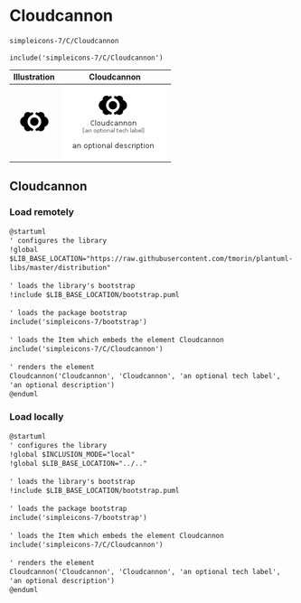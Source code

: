 # Cloudcannon


```text
simpleicons-7/C/Cloudcannon
```

```text
include('simpleicons-7/C/Cloudcannon')
```



| Illustration | Cloudcannon |
| :---: | :---: |
| ![illustration for Illustration](../../simpleicons-7/C/Cloudcannon.png) | ![illustration for Cloudcannon](../../simpleicons-7/C/Cloudcannon.Local.png) |




## Cloudcannon

### Load remotely
```plantuml
@startuml
' configures the library
!global $LIB_BASE_LOCATION="https://raw.githubusercontent.com/tmorin/plantuml-libs/master/distribution"

' loads the library's bootstrap
!include $LIB_BASE_LOCATION/bootstrap.puml

' loads the package bootstrap
include('simpleicons-7/bootstrap')

' loads the Item which embeds the element Cloudcannon
include('simpleicons-7/C/Cloudcannon')

' renders the element
Cloudcannon('Cloudcannon', 'Cloudcannon', 'an optional tech label', 'an optional description')
@enduml
```

### Load locally
```plantuml
@startuml
' configures the library
!global $INCLUSION_MODE="local"
!global $LIB_BASE_LOCATION="../.."

' loads the library's bootstrap
!include $LIB_BASE_LOCATION/bootstrap.puml

' loads the package bootstrap
include('simpleicons-7/bootstrap')

' loads the Item which embeds the element Cloudcannon
include('simpleicons-7/C/Cloudcannon')

' renders the element
Cloudcannon('Cloudcannon', 'Cloudcannon', 'an optional tech label', 'an optional description')
@enduml
```

